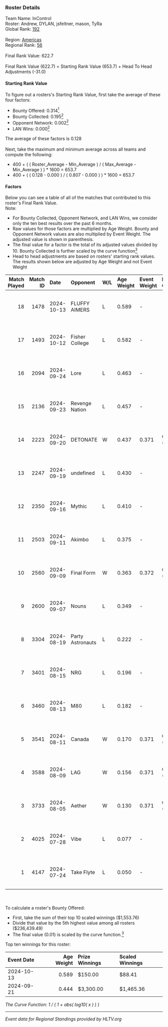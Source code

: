 ### Roster Details<br />
Team Name: InControl<br />
Roster: Andrew, DYLAN, jsfeltner, mason, TyRa<br />
Global Rank: [192](../../standings_global_2025_01_13.md)<br />
<br />
Region: [Americas]( ../../standings_americas_2025_01_13.md)<br />
Regional Rank: [56]( ../../standings_americas_2025_01_13.md)<br />
<br />
Final Rank Value:  622.7<br />
<br />
Final Rank Value (622.7) = Starting Rank Value (653.7) + Head To Head Adjustments (-31.0)<br />

#### Starting Rank Value<br />
To figure out a rosters's Starting Rank Value, first take the average of these four factors:<br />
- Bounty Offered: 0.314[<sup>1</sup>](#table2)
- Bounty Collected: 0.195[<sup>2</sup>](#table1)
- Opponent Network: 0.002[<sup>2</sup>](#table1)
- LAN Wins: 0.000[<sup>2</sup>](#table1)

The average of these factors is 0.128<br />
<br />
Next, take the maximum and minimum average across all teams and compute the following:<br />
- 400 + ( ( Roster_Average - Min_Average ) / ( Max_Average - Min_Average ) ) * 1600 = 653.7
- 400 + ( ( 0.128 - 0.000 ) / ( 0.807 - 0.000 ) ) * 1600 = 653.7


#### Factors<br />
Below you can see a table of all of the matches that contributed to this roster's Final Rank Value.<br />
Note:<br />

- For Bounty Collected, Opponent Network, and LAN Wins, we consider only the ten best results over the past 6 months.
- Raw values for those factors are multiplied by Age Weight. Bounty and Opponent Network values are also multiplied by Event Weight. The adjusted value is shown in parenthesis.
- The final value for a factor is the total of its adjusted values divided by 10. Bounty Collected is further scaled by the curve function[<sup>3</sup>](#curveFunction)
- Head to head adjustments are based on rosters' starting rank values. The results shown below are adjusted by Age Weight and not Event Weight
<span id="table1"></span><br />


| Match Played | Match ID | Date       | Opponent         | W/L | Age Weight | Event Weight | Bounty Collected | Opponent Network | LAN Wins  | H2H Adj. | Roster                                |
| -: | -: | :- | :- | :- | :- | :- | :- | :- | :- | -: | :- |
|           18 |     1478 | 2024-10-13 | FLUFFY AIMERS    | L   | 0.589      | -            | -                | -                | -         |    -2.88 | Andrew, DYLAN, jsfeltner, mason, TyRa |
|           17 |     1493 | 2024-10-12 | Fisher College   | L   | 0.582      | -            | -                | -                | -         |    -3.80 | Andrew, DYLAN, jsfeltner, mason, TyRa |
|           16 |     2094 | 2024-09-24 | Lore             | L   | 0.463      | -            | -                | -                | -         |    -9.84 | AJ2k, FIEND, jsfeltner, mason, TyRa   |
|           15 |     2136 | 2024-09-23 | Revenge Nation   | L   | 0.457      | -            | -                | -                | -         |    -6.34 | DYLAN, FIEND, jsfeltner, mason, TyRa  |
|           14 |     2223 | 2024-09-20 | DETONATE         | W   | 0.437      | 0.371        | 0.000 (0.000)    | 0.036 (0.006)    | 0 (0.000) |     4.14 | DYLAN, FIEND, jsfeltner, mason, TyRa  |
|           13 |     2247 | 2024-09-19 | undefined        | L   | 0.430      | -            | -                | -                | -         |    -5.61 | DYLAN, FIEND, jsfeltner, mason, TyRa  |
|           12 |     2350 | 2024-09-16 | Mythic           | L   | 0.410      | -            | -                | -                | -         |    -8.21 | DYLAN, FIEND, jsfeltner, mason, TyRa  |
|           11 |     2503 | 2024-09-11 | Akimbo           | L   | 0.375      | -            | -                | -                | -         |    -5.04 | DYLAN, FIEND, jsfeltner, mason, TyRa  |
|           10 |     2560 | 2024-09-09 | Final Form       | W   | 0.363      | 0.372        | 0.003 (0.000)    | 0.048 (0.007)    | 0 (0.000) |     5.23 | DYLAN, FIEND, jsfeltner, mason, TyRa  |
|            9 |     2600 | 2024-09-07 | Nouns            | L   | 0.349      | -            | -                | -                | -         |    -0.77 | Beast, jsfeltner, mason, Pugg, TyRa   |
|            8 |     3304 | 2024-08-19 | Party Astronauts | L   | 0.222      | -            | -                | -                | -         |    -1.34 | DYLAN, FIEND, jsfeltner, mason, TyRa  |
|            7 |     3401 | 2024-08-15 | NRG              | L   | 0.196      | -            | -                | -                | -         |    -0.26 | DYLAN, FIEND, jsfeltner, mason, TyRa  |
|            6 |     3460 | 2024-08-13 | M80              | L   | 0.182      | -            | -                | -                | -         |    -0.28 | DYLAN, FIEND, jsfeltner, mason, TyRa  |
|            5 |     3541 | 2024-08-11 | Canada           | W   | 0.170      | 0.371        | 0.002 (0.000)    | 0.066 (0.004)    | 0 (0.000) |     2.77 | DYLAN, FIEND, jsfeltner, mason, TyRa  |
|            4 |     3588 | 2024-08-09 | LAG              | W   | 0.156      | 0.371        | 0.004 (0.000)    | 0.089 (0.005)    | 0 (0.000) |     2.38 | DYLAN, FIEND, jsfeltner, mason, TyRa  |
|            3 |     3733 | 2024-08-05 | Aether           | W   | 0.130      | 0.371        | 0.000 (0.000)    | 0.064 (0.003)    | 0 (0.000) |     1.18 | DYLAN, FIEND, jsfeltner, mason, TyRa  |
|            2 |     4025 | 2024-07-28 | Vibe             | L   | 0.077      | -            | -                | -                | -         |    -1.74 | DYLAN, FIEND, jsfeltner, mason, TyRa  |
|            1 |     4147 | 2024-07-24 | Take Flyte       | L   | 0.050      | -            | -                | -                | -         |    -0.55 | DYLAN, FIEND, jsfeltner, mason, TyRa  |

<br />
<span id="table2"></span><br />
To calculate a roster's Bounty Offered:<br />

- First, take the sum of their top 10 scaled winnings ($1,553.76)
- Divide that value by the 5th highest value among all rosters ($236,439.49)
- The final value (0.01) is scaled by the curve function.[<sup>3</sup>](#curveFunction)

Top ten winnings for this roster:<br />

| Event Date | Age Weight | Prize Winnings | Scaled Winnings |
| :- | -: | :- | :- |
| 2024-10-13 |      0.589 | $150.00        | $88.41          |
| 2024-09-21 |      0.444 | $3,300.00      | $1,465.36       |


<span id="curveFunction"></span>_The Curve Function: 1 / ( 1 + abs( log10( x ) ) )_<br />

---
_Event data for Regional Standings provided by HLTV.org_<br />
